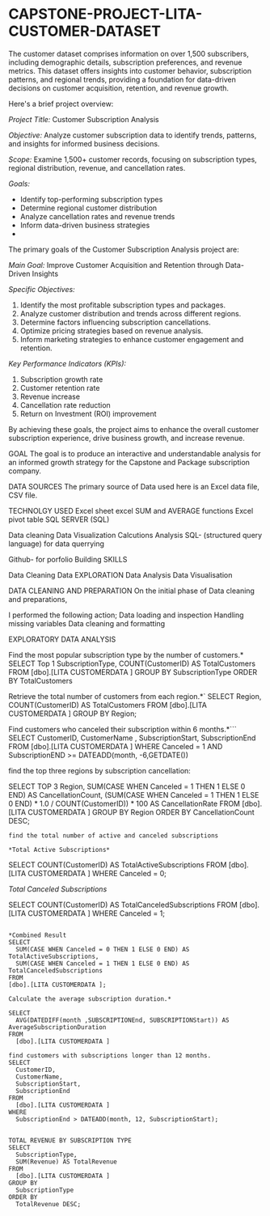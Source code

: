 # CAPSTONE-PROJECT-LITA-CUSTOMER-DATASET

The customer dataset comprises information on over 1,500 subscribers,
including demographic details, subscription preferences, and revenue metrics.
This dataset offers insights into customer behavior, subscription patterns, 
and regional trends, providing a foundation for data-driven decisions on customer acquisition,
retention, and revenue growth.

 Here's a brief project overview:

*Project Title:* Customer Subscription Analysis

*Objective:* Analyze customer subscription data to identify trends, patterns, and insights for informed business decisions.

*Scope:* Examine 1,500+ customer records, focusing on subscription types, regional distribution, revenue, and cancellation rates.

*Goals:*

- Identify top-performing subscription types
- Determine regional customer distribution
- Analyze cancellation rates and revenue trends
- Inform data-driven business strategies
- 
 The primary goals of the Customer Subscription Analysis project are:

*Main Goal:*
Improve Customer Acquisition and Retention through Data-Driven Insights

*Specific Objectives:*

1. Identify the most profitable subscription types and packages.
2. Analyze customer distribution and trends across different regions.
3. Determine factors influencing subscription cancellations.
4. Optimize pricing strategies based on revenue analysis.
5. Inform marketing strategies to enhance customer engagement and retention.

*Key Performance Indicators (KPIs):*

1. Subscription growth rate
2. Customer retention rate
3. Revenue increase
4. Cancellation rate reduction
5. Return on Investment (ROI) improvement

By achieving these goals, the project aims to enhance the overall customer subscription experience, drive business growth, and increase revenue.

GOAL 
The goal is to produce an interactive and understandable analysis for an informed growth strategy for the Capstone and Package subscription company.

DATA SOURCES The primary source of Data used here is an Excel data file, CSV file.

TECHNOLGY USED Excel sheet excel SUM and AVERAGE functions Excel pivot table SQL SERVER (SQL)

Data cleaning Data Visualization Calcutions Analysis SQL- (structured query language) for data querrying

Github- for porfolio Building SKILLS

Data Cleaning Data EXPLORATION Data Analysis Data Visualisation

DATA CLEANING AND PREPARATION On the initial phase of Data cleaning and preparations,

I performed the following action; Data loading and inspection Handling missing variables Data cleaning and formatting

EXPLORATORY DATA ANALYSIS   

Find the most popular subscription type by the number of customers.*
SELECT 
  Top 1 SubscriptionType, 
  COUNT(CustomerID) AS TotalCustomers
FROM 
  [dbo].[LITA CUSTOMERDATA ]
GROUP BY 
  SubscriptionType
ORDER BY 
  TotalCustomers

  
 Retrieve the total number of customers from each region.*`
SELECT 
  Region, 
  COUNT(CustomerID) AS TotalCustomers
FROM 
  [dbo].[LITA CUSTOMERDATA ]
GROUP BY 
  Region;


 Find customers who canceled their subscription within 6 months.*```
SELECT 
  CustomerID,
  CustomerName ,
  SubscriptionStart, 
  SubscriptionEnd 
FROM 
  [dbo].[LITA CUSTOMERDATA ]
WHERE 
  Canceled = 1 
  AND SubscriptionEND >= 
  DATEADD(month, -6,GETDATE())


   find the top three regions by subscription cancellation:
  
SELECT TOP 3 
  Region,
  SUM(CASE WHEN Canceled = 1 THEN 1 ELSE 0 END) AS CancellationCount,
  (SUM(CASE WHEN Canceled = 1 THEN 1 ELSE 0 END) * 1.0 / 
   COUNT(CustomerID)) * 100 AS CancellationRate
FROM 
  [dbo].[LITA CUSTOMERDATA ]
GROUP BY 
  Region
ORDER BY 
  CancellationCount DESC;
```
find the total number of active and canceled subscriptions

*Total Active Subscriptions*
```
SELECT 
  COUNT(CustomerID) AS TotalActiveSubscriptions
FROM 
  [dbo].[LITA CUSTOMERDATA ]
WHERE 
  Canceled = 0;


*Total Canceled Subscriptions*

SELECT 
  COUNT(CustomerID) AS TotalCanceledSubscriptions
FROM 
  [dbo].[LITA CUSTOMERDATA ]
WHERE 
  Canceled = 1;
```

*Combined Result
SELECT 
  SUM(CASE WHEN Canceled = 0 THEN 1 ELSE 0 END) AS TotalActiveSubscriptions,
  SUM(CASE WHEN Canceled = 1 THEN 1 ELSE 0 END) AS TotalCanceledSubscriptions
FROM
[dbo].[LITA CUSTOMERDATA ];

Calculate the average subscription duration.*

SELECT 
  AVG(DATEDIFF(month ,SUBSCRIPTIONEnd, SUBSCRIPTIONStart)) AS AverageSubscriptionDuration
FROM 
  [dbo].[LITA CUSTOMERDATA ]

find customers with subscriptions longer than 12 months.
SELECT 
  CustomerID,
  CustomerName,
  SubscriptionStart,
  SubscriptionEnd
FROM 
  [dbo].[LITA CUSTOMERDATA ]
WHERE 
  SubscriptionEnd > DATEADD(month, 12, SubscriptionStart);


TOTAL REVENUE BY SUBSCRIPTION TYPE
SELECT 
  SubscriptionType,
  SUM(Revenue) AS TotalRevenue
FROM 
  [dbo].[LITA CUSTOMERDATA ]
GROUP BY 
  SubscriptionType
ORDER BY 
  TotalRevenue DESC;









